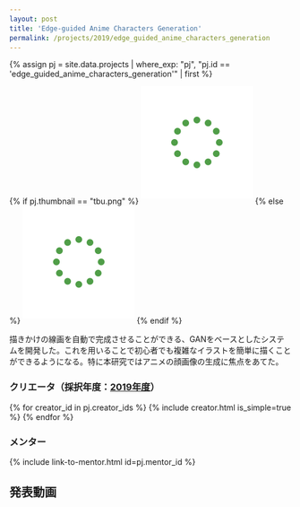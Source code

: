 ```yaml
---
layout: post
title: 'Edge-guided Anime Characters Generation'
permalink: /projects/2019/edge_guided_anime_characters_generation
---
```


{% assign pj = site.data.projects | where_exp: "pj", "pj.id == 'edge_guided_anime_characters_generation'" | first %}

{% if pj.thumbnail == "tbu.png" %}
<img class='top-img lazyload' src='/assets/img/spinner.svg' data-src='https://img.youtube.com/vi/OVD5nw1DA5s/hqdefault.jpg' alt='サムネイル画像' loading='lazy' style='margin-bottom: 10px;' />
{% else %}
<img class='top-img lazyload' src='/assets/img/spinner.svg' data-src='/assets/img/thumbnails/2019/edge_guided_anime_characters_generation.png' alt='サムネイル画像' loading='lazy' style='margin-bottom: 10px;' />
{% endif %}

描きかけの線画を自動で完成させることができる、GANをベースとしたシステムを開発した。これを用いることで初心者でも複雑なイラストを簡単に描くことができるようになる。特に本研究ではアニメの顔画像の生成に焦点をあてた。

### クリエータ（採択年度：<a href='/projects/2019'>2019年度</a>）
<p>
{% for creator_id in pj.creator_ids %}
  {% include creator.html is_simple=true %}
{% endfor %}
</p>

### メンター
<p>{% include link-to-mentor.html id=pj.mentor_id %}</p>

## 発表動画
<div class="youtube">
  <iframe width="560" height="315" class="lazyload" data-src="https://www.youtube.com/embed/OVD5nw1DA5s?rel=0" frameborder="0" allowfullscreen=""></iframe>
</div>


